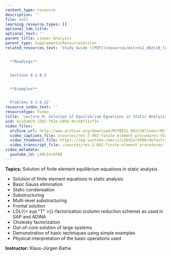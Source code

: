 ```yaml
---
content_type: resource
description: ''
file: null
learning_resource_types: []
optional_tab_title: ''
optional_text: ''
parent_title: Linear Analysis
parent_type: SupplementalResourceSection
related_resources_text: 'Study Guide ([PDF](resources/mitres2_002s10_lec09))


  **Readings**


  Sections 8.1-8.3


  **Examples**


  Problems 8.1-8.22'
resource_index_text: ''
resourcetype: Video
title: 'Lecture 9: Solution of Equilibrium Equations in Static Analysis'
uid: eca3a829-2382-f62e-5956-9cc50f11cf1e
video_files:
  archive_url: http://www.archive.org/download/MITRES2_002S10linear/MITRES2_002S10linear_lec09_300k.mp4
  video_captions_file: /courses/res-2-002-finite-element-procedures-for-solids-and-structures-spring-2010/9cd173382a315788b553a6ff7d970b55_L98VIorbFB0.vtt
  video_thumbnail_file: https://img.youtube.com/vi/L98VIorbFB0/default.jpg
  video_transcript_file: /courses/res-2-002-finite-element-procedures-for-solids-and-structures-spring-2010/bce2af7cc380ef8327c49eec4b33bb9f_L98VIorbFB0.pdf
video_metadata:
  youtube_id: L98VIorbFB0
---
```


**Topics:** Solution of finite element equilibrium equations in static analysis

*   Solution of finite element equations in static analysis
*   Basic Gauss elimination
*   Static condensation
*   Substructuring
*   Multi-level substructuring
*   Frontal solution
*   LDL{{< sup "T" >}}\-factorization (column reduction scheme) as used in SAP and ADINA
*   Cholesky factorization
*   Out-of-core solution of large systems
*   Demonstration of basic techniques using simple examples
*   Physical interpretation of the basic operations used

**Instructor:** Klaus-Jürgen Bathe